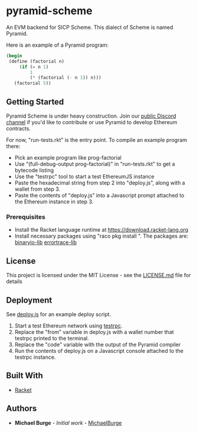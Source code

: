 # pyramid-scheme

An EVM backend for SICP Scheme. This dialect of Scheme is named Pyramid.

Here is an example of a Pyramid program: 
```scheme
(begin
 (define (factorial n)
     (if (= n 1)
         1
         (* (factorial (- n 1)) n)))
   (factorial 5))

```

## Getting Started

Pyramid Scheme is under heavy construction. Join our [public Discord channel](https://discord.gg/854RH6x) if you'd like to contribute or use Pyramid to develop Ethereum contracts.

For now, "run-tests.rkt" is the entry point. To compile an example program there:

* Pick an example program like prog-factorial
* Use "(full-debug-output prog-factorial)" in "run-tests.rkt" to get a bytecode listing
* Use the "testrpc" tool to start a test EthereumJS instance
* Paste the hexadecimal string from step 2 into "deploy.js", along with a wallet from step 3.
* Paste the contents of "deploy.js" into a Javascript prompt attached to the Ethereum instance in step 3.

### Prerequisites

* Install the Racket language runtime at https://download.racket-lang.org
* Install necessary packages using "raco pkg install <name>". The packages are:
  [binaryio-lib](https://docs.racket-lang.org/binaryio/index.html)
  [errortrace-lib](https://docs.racket-lang.org/errortrace/using-errortrace.html)
  
## License

This project is licensed under the MIT License - see the [LICENSE.md](LICENSE.md) file for details

## Deployment

See [deploy.js](deploy.js) for an example deploy script.

1. Start a test Ethereum network using [testrpc](https://www.npmjs.com/package/ethereumjs-testrpc).
2. Replace the "from" variable in deploy.js with a wallet number that testrpc printed to the terminal.
3. Replace the "code" variable with the output of the Pyramid compiler
4. Run the contents of deploy.js on a Javascript console attached to the testrpc instance.

## Built With

* [Racket](http://racket-lang.org/)


## Authors

* **Michael Burge** - *Initial work* - [MichaelBurge](https://twitter.com/taurineandcode)
